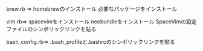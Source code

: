 brew.rb =>
homebrewのインストール
必要なパッケージをインストール

vim.rb=>
spacevimをインストール
neobundleをインストール
SpaceVimの設定ファイルのシンボリックリンクを貼る

bash_config.rb=>
.bash_profileと.bashrcのシンボリックリンクを貼る

